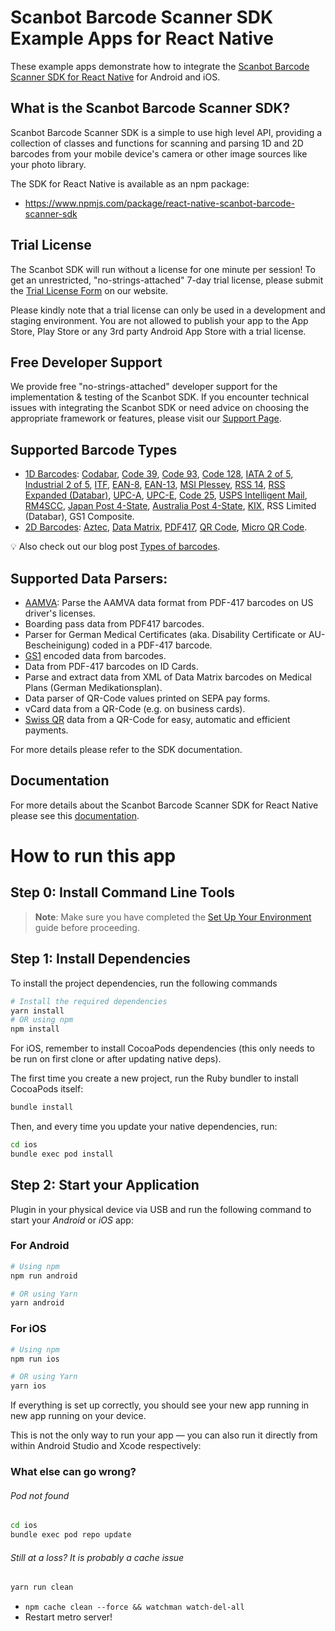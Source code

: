 # Scanbot Barcode Scanner SDK Example Apps for React Native
These example apps demonstrate how to integrate the [Scanbot Barcode Scanner SDK for React Native](https://scanbot.io/developer/react-native-barcode-scanner/) for Android and iOS.


## What is the Scanbot Barcode Scanner SDK?

Scanbot Barcode Scanner SDK is a simple to use high level API, providing a collection of classes and functions for scanning and parsing 1D and 2D barcodes from your mobile device's camera or other image sources like your photo library.

The SDK for React Native is available as an npm package:
- https://www.npmjs.com/package/react-native-scanbot-barcode-scanner-sdk

## Trial License

The Scanbot SDK will run without a license for one minute per session! To get an unrestricted, "no-strings-attached" 7-day trial license, please submit the [Trial License Form](https://scanbot.io/trial/?utm_source=npmjs.com&utm_medium=referral&utm_campaign=dev_sites) on our website.

Please kindly note that a trial license can only be used in a development and staging environment. You are not allowed to publish your app to the App Store, Play Store or any 3rd party Android App Store with a trial license.

## Free Developer Support

We provide free "no-strings-attached" developer support for the implementation & testing of the Scanbot SDK.
If you encounter technical issues with integrating the Scanbot SDK or need advice on choosing the appropriate
framework or features, please visit our [Support Page](https://docs.scanbot.io/support/).


## Supported Barcode Types

- [1D Barcodes](https://scanbot.io/products/barcode-software/1d-barcode-scanner/): [Codabar](https://scanbot.io/en/sdk/scanner-sdk/barcode-scanner-sdk/codabar), [Code 39](https://scanbot.io/en/sdk/scanner-sdk/barcode-scanner-sdk/code-39), [Code 93](https://scanbot.io/products/barcode-software/1d-barcode-scanner/code-93/), [Code 128](https://scanbot.io/products/barcode-software/1d-barcode-scanner/code-128/), [IATA 2 of 5](https://scanbot.io/products/barcode-software/1d-barcode-scanner/standard-2-of-5/), [Industrial 2 of 5](https://scanbot.io/products/barcode-software/1d-barcode-scanner/industrial-2-of-5/), [ITF](https://scanbot.io/en/sdk/scanner-sdk/barcode-scanner-sdk/itf), [EAN-8](https://scanbot.io/products/barcode-software/1d-barcode-scanner/ean-8), [EAN-13](https://scanbot.io/en/sdk/scanner-sdk/barcode-scanner-sdk/ean-code), [MSI Plessey](https://scanbot.io/en/sdk/scanner-sdk/barcode-scanner-sdk/msi-plessey), [RSS 14](https://scanbot.io/products/barcode-software/1d-barcode-scanner/gs1-databar/), [RSS Expanded (Databar)](https://scanbot.io/products/barcode-software/1d-barcode-scanner/rss-expanded/), [UPC-A](https://scanbot.io/products/barcode-software/1d-barcode-scanner/upc/), [UPC-E](https://scanbot.io/products/barcode-software/1d-barcode-scanner/upc-e/), [Code 25](https://scanbot.io/products/barcode-software/1d-barcode-scanner/code-25/), [USPS Intelligent Mail](https://scanbot.io/products/barcode-software/1d-barcode-scanner/intelligent-mail-barcode/), [RM4SCC](https://scanbot.io/products/barcode-software/1d-barcode-scanner/rm4scc/), [Japan Post 4-State](https://scanbot.io/products/barcode-software/1d-barcode-scanner/japan-post-4-state-customer-code/), [Australia Post 4-State](https://scanbot.io/products/barcode-software/1d-barcode-scanner/australia-post-4-state-customer-code/), [KIX](https://scanbot.io/products/barcode-software/1d-barcode-scanner/kix/), RSS Limited (Databar), GS1 Composite.
- [2D Barcodes](https://scanbot.io/products/barcode-software/2d-barcode-scanner/): [Aztec](https://scanbot.io/en/sdk/scanner-sdk/barcode-scanner-sdk/aztec), [Data Matrix](https://scanbot.io/en/sdk/scanner-sdk/barcode-scanner-sdk/datamatrix), [PDF417](https://scanbot.io/products/barcode-software/2d-barcode-scanner/pdf417/), [QR Code](https://scanbot.io/products/barcode-software/2d-barcode-scanner/qr-code/), [Micro QR Code](https://scanbot.io/products/barcode-software/2d-barcode-scanner/micro-qr-code/).

💡 Also check out our blog post [Types of barcodes](https://scanbot.io/blog/types-of-barcodes/).


## Supported Data Parsers:

- [AAMVA](https://scanbot.io/blog/drivers-license-barcode-parser/): Parse the AAMVA data format from PDF-417 barcodes on US driver's licenses.
- Boarding pass data from PDF417 barcodes.
- Parser for German Medical Certificates (aka. Disability Certificate or AU-Bescheinigung) coded in a PDF-417 barcode.
- [GS1](https://scanbot.io/products/barcode-software/1d-barcode-scanner/gs1-databar/) encoded data from barcodes.
- Data from PDF-417 barcodes on ID Cards.
- Parse and extract data from XML of Data Matrix barcodes on Medical Plans (German Medikationsplan).
- Data parser of QR-Code values printed on SEPA pay forms.
- vCard data from a QR-Code (e.g. on business cards).
- [Swiss QR](https://scanbot.io/products/barcode-software/2d-barcode-scanner/swiss-qr/) data from a QR-Code for easy, automatic and efficient payments.

For more details please refer to the SDK documentation.


## Documentation

For more details about the Scanbot Barcode Scanner SDK for React Native please see this
[documentation](https://docs.scanbot.io/barcode-scanner-sdk/react-native/introduction/).

# How to run this app

## Step 0: Install Command Line Tools

> **Note**: Make sure you have completed the [Set Up Your Environment](https://reactnative.dev/docs/set-up-your-environment) guide before proceeding.

## Step 1: Install Dependencies

To install the project dependencies, run the following commands

```bash
# Install the required dependencies
yarn install
# OR using npm
npm install
```

For iOS, remember to install CocoaPods dependencies (this only needs to be run on first clone or after updating native deps).

The first time you create a new project, run the Ruby bundler to install CocoaPods itself:

```sh
bundle install
```

Then, and every time you update your native dependencies, run:

```sh
cd ios 
bundle exec pod install
```

## Step 2: Start your Application

Plugin in your physical device via USB and run the following command to start your _Android_ or _iOS_ app:

### For Android

```sh
# Using npm
npm run android

# OR using Yarn
yarn android
```

### For iOS

```sh
# Using npm
npm run ios

# OR using Yarn
yarn ios
```

If everything is set up correctly, you should see your new app running in new app running on your device.

This is not the only way to run your app — you can also run it directly from within Android Studio and Xcode respectively:


### What else can go wrong?

###### Pod not found

```bash
cd ios
bundle exec pod repo update
```

###### Still at a loss? It is probably a cache issue

```bash
yarn run clean
```
* `npm cache clean --force && watchman watch-del-all`
* Restart metro server!
